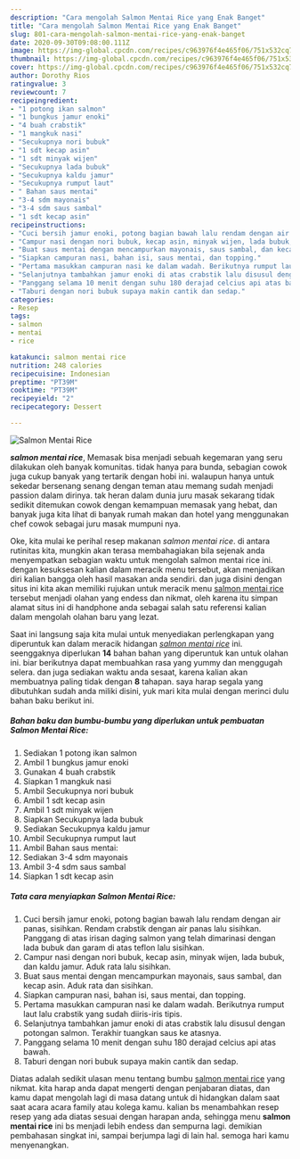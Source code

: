 ```yaml
---
description: "Cara mengolah Salmon Mentai Rice yang Enak Banget"
title: "Cara mengolah Salmon Mentai Rice yang Enak Banget"
slug: 801-cara-mengolah-salmon-mentai-rice-yang-enak-banget
date: 2020-09-30T09:08:00.111Z
image: https://img-global.cpcdn.com/recipes/c963976f4e465f06/751x532cq70/salmon-mentai-rice-foto-resep-utama.jpg
thumbnail: https://img-global.cpcdn.com/recipes/c963976f4e465f06/751x532cq70/salmon-mentai-rice-foto-resep-utama.jpg
cover: https://img-global.cpcdn.com/recipes/c963976f4e465f06/751x532cq70/salmon-mentai-rice-foto-resep-utama.jpg
author: Dorothy Rios
ratingvalue: 3
reviewcount: 7
recipeingredient:
- "1 potong ikan salmon"
- "1 bungkus jamur enoki"
- "4 buah crabstik"
- "1 mangkuk nasi"
- "Secukupnya nori bubuk"
- "1 sdt kecap asin"
- "1 sdt minyak wijen"
- "Secukupnya lada bubuk"
- "Secukupnya kaldu jamur"
- "Secukupnya rumput laut"
- " Bahan saus mentai"
- "3-4 sdm mayonais"
- "3-4 sdm saus sambal"
- "1 sdt kecap asin"
recipeinstructions:
- "Cuci bersih jamur enoki, potong bagian bawah lalu rendam dengan air panas, sisihkan. Rendam crabstik dengan air panas lalu sisihkan. Panggang di atas irisan daging salmon yang telah dimarinasi dengan lada bubuk dan garam di atas teflon lalu sisihkan."
- "Campur nasi dengan nori bubuk, kecap asin, minyak wijen, lada bubuk, dan kaldu jamur. Aduk rata lalu sisihkan."
- "Buat saus mentai dengan mencampurkan mayonais, saus sambal, dan kecap asin. Aduk rata dan sisihkan."
- "Siapkan campuran nasi, bahan isi, saus mentai, dan topping."
- "Pertama masukkan campuran nasi ke dalam wadah. Berikutnya rumput laut lalu crabstik yang sudah diiris-iris tipis."
- "Selanjutnya tambahkan jamur enoki di atas crabstik lalu disusul dengan potongan salmon. Terakhir tuangkan saus ke atasnya."
- "Panggang selama 10 menit dengan suhu 180 derajad celcius api atas bawah."
- "Taburi dengan nori bubuk supaya makin cantik dan sedap."
categories:
- Resep
tags:
- salmon
- mentai
- rice

katakunci: salmon mentai rice 
nutrition: 248 calories
recipecuisine: Indonesian
preptime: "PT39M"
cooktime: "PT39M"
recipeyield: "2"
recipecategory: Dessert

---
```



![Salmon Mentai Rice](https://img-global.cpcdn.com/recipes/c963976f4e465f06/751x532cq70/salmon-mentai-rice-foto-resep-utama.jpg)

<b><i>salmon mentai rice</i></b>, Memasak bisa menjadi sebuah kegemaran yang seru dilakukan oleh banyak komunitas. tidak hanya para bunda, sebagian cowok juga cukup banyak yang tertarik dengan hobi ini. walaupun hanya untuk sekedar bersenang senang dengan teman atau memang sudah menjadi passion dalam dirinya. tak heran dalam dunia juru masak sekarang tidak sedikit ditemukan cowok dengan kemampuan memasak yang hebat, dan banyak juga kita lihat di banyak rumah makan dan hotel yang menggunakan chef cowok sebagai juru masak mumpuni nya.

Oke, kita mulai ke perihal resep makanan <i>salmon mentai rice</i>. di antara rutinitas kita, mungkin akan terasa membahagiakan bila sejenak anda menyempatkan sebagian waktu untuk mengolah salmon mentai rice ini. dengan kesuksesan kalian dalam meracik menu tersebut, akan menjadikan diri kalian bangga oleh hasil masakan anda sendiri. dan juga disini dengan situs ini kita akan memiliki rujukan untuk meracik menu <u>salmon mentai rice</u> tersebut menjadi olahan yang endess dan nikmat, oleh karena itu simpan alamat situs ini di handphone anda sebagai salah satu referensi kalian dalam mengolah olahan baru yang lezat.




Saat ini langsung saja kita mulai untuk menyediakan perlengkapan yang diperuntuk kan dalam meracik hidangan <u><i>salmon mentai rice</i></u> ini. seenggaknya diperlukan <b>14</b> bahan bahan yang diperuntuk kan untuk olahan ini. biar berikutnya dapat membuahkan rasa yang yummy dan menggugah selera. dan juga sediakan waktu anda sesaat, karena kalian akan membuatnya paling tidak dengan <b>8</b> tahapan. saya harap segala yang dibutuhkan sudah anda miliki disini, yuk mari kita mulai dengan merinci dulu bahan baku berikut ini.

<!--inarticleads1-->

##### Bahan baku dan bumbu-bumbu yang diperlukan untuk pembuatan Salmon Mentai Rice:

1. Sediakan 1 potong ikan salmon
1. Ambil 1 bungkus jamur enoki
1. Gunakan 4 buah crabstik
1. Siapkan 1 mangkuk nasi
1. Ambil Secukupnya nori bubuk
1. Ambil 1 sdt kecap asin
1. Ambil 1 sdt minyak wijen
1. Siapkan Secukupnya lada bubuk
1. Sediakan Secukupnya kaldu jamur
1. Ambil Secukupnya rumput laut
1. Ambil  Bahan saus mentai:
1. Sediakan 3-4 sdm mayonais
1. Ambil 3-4 sdm saus sambal
1. Siapkan 1 sdt kecap asin




<!--inarticleads2-->

##### Tata cara menyiapkan Salmon Mentai Rice:

1. Cuci bersih jamur enoki, potong bagian bawah lalu rendam dengan air panas, sisihkan. Rendam crabstik dengan air panas lalu sisihkan. Panggang di atas irisan daging salmon yang telah dimarinasi dengan lada bubuk dan garam di atas teflon lalu sisihkan.
1. Campur nasi dengan nori bubuk, kecap asin, minyak wijen, lada bubuk, dan kaldu jamur. Aduk rata lalu sisihkan.
1. Buat saus mentai dengan mencampurkan mayonais, saus sambal, dan kecap asin. Aduk rata dan sisihkan.
1. Siapkan campuran nasi, bahan isi, saus mentai, dan topping.
1. Pertama masukkan campuran nasi ke dalam wadah. Berikutnya rumput laut lalu crabstik yang sudah diiris-iris tipis.
1. Selanjutnya tambahkan jamur enoki di atas crabstik lalu disusul dengan potongan salmon. Terakhir tuangkan saus ke atasnya.
1. Panggang selama 10 menit dengan suhu 180 derajad celcius api atas bawah.
1. Taburi dengan nori bubuk supaya makin cantik dan sedap.




Diatas adalah sedikit ulasan menu tentang bumbu <u>salmon mentai rice</u> yang nikmat. kita harap anda dapat mengerti dengan penjabaran diatas, dan kamu dapat mengolah lagi di masa datang untuk di hidangkan dalam saat saat acara acara family atau kolega kamu. kalian bs menambahkan resep resep yang ada diatas sesuai dengan harapan anda, sehingga menu <b>salmon mentai rice</b> ini bs menjadi lebih endess dan sempurna lagi. demikian pembahasan singkat ini, sampai berjumpa lagi di lain hal. semoga hari kamu menyenangkan.
